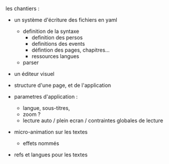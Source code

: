 les chantiers :
- un système d'écriture des fichiers en yaml
    - definition de la syntaxe 
        - definition des persos
        - definitions des events
        - défintion des pages, chapitres...
        - ressources langues
    - parser

- un éditeur visuel
- structure d'une page, et de l'application
- parametres d'application :
    - langue, sous-titres,
    - zoom ?
    - lecture auto / plein ecran / contraintes globales de lecture
- micro-animation sur les textes
    - effets nommés 
- refs et langues pour les textes
